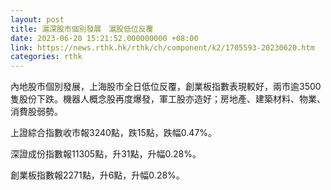 ```yaml
---
layout: post
title: 滬深股市個別發展　滬股低位反覆
date: 2023-06-20 15:21:52.000000000 +08:00
link: https://news.rthk.hk/rthk/ch/component/k2/1705593-20230620.htm
categories: rthk
---
```


內地股市個別發展，上海股市全日低位反覆，創業板指數表現較好，兩市逾3500隻股份下跌。機器人概念股再度爆發，軍工股亦造好；房地產、建築材料、物業、消費股弱勢。

上證綜合指數收市報3240點，跌15點，跌幅0.47%。

深證成份指數報11305點，升31點，升幅0.28%。

創業板指數報2271點，升6點，升幅0.28%。
